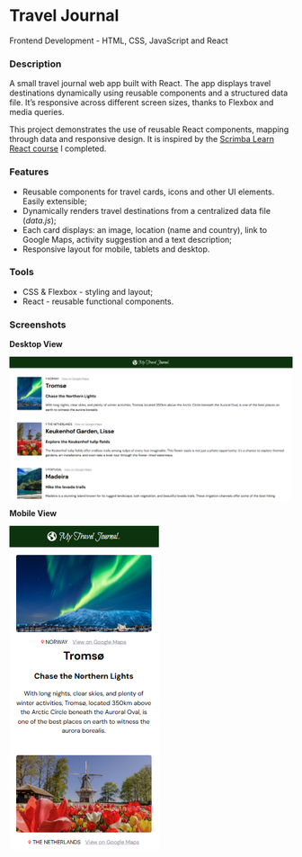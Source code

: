# Travel Journal
Frontend Development - HTML, CSS, JavaScript and React


### Description
A small travel journal web app built with React. The app displays travel destinations dynamically using reusable components and a structured data file. It’s responsive across different screen sizes, thanks to Flexbox and media queries.

This project demonstrates the use of reusable React components, mapping through data and responsive design. It is inspired by the [Scrimba Learn React course](https://scrimba.com/learn-react-c0e) I completed.


### Features
* Reusable components for travel cards, icons and other UI elements. Easily extensible;
* Dynamically renders travel destinations from a centralized data file (*data.js*);
* Each card displays: an image, location (name and country), link to Google Maps, activity suggestion and a text description;
* Responsive layout for mobile, tablets and desktop.


### Tools
* CSS & Flexbox - styling and layout;
* React - reusable functional components.


### Screenshots
**Desktop View**

![Desktop View](screenshots/Desktop.PNG)

**Mobile View**  

![Mobile View](screenshots/Mobile.PNG)
